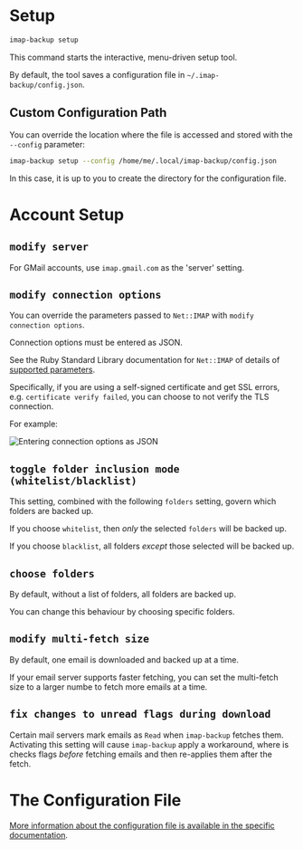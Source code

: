 <!--
# @title command: 'setup'
-->
# Setup

```sh
imap-backup setup
```

This command starts the interactive, menu-driven setup tool.

By default, the tool saves a configuration file in `~/.imap-backup/config.json`.

## Custom Configuration Path

You can override the location where the file is accessed and stored with the `--config` parameter:

```sh
imap-backup setup --config /home/me/.local/imap-backup/config.json
```

In this case, it is up to you to create the directory for the configuration file.

# Account Setup

## `modify server`

For GMail accounts, use `imap.gmail.com` as the 'server' setting.

## `modify connection options`

You can override the parameters passed to `Net::IMAP` with `modify connection options`.

Connection options must be entered as JSON.

See the Ruby Standard Library documentation for `Net::IMAP` of details of
[supported parameters](https://ruby-doc.org/stdlib-3.1.2/libdoc/net-imap/rdoc/Net/IMAP.html#method-c-new).

Specifically, if you are using a self-signed certificate and get SSL errors, e.g.
`certificate verify failed`, you can choose to not verify the TLS connection.

For example:

![Entering connection options as JSON](../images/entering-connection-options-as-json.png "Entering connection options as JSON")

## `toggle folder inclusion mode (whitelist/blacklist)`

This setting, combined with the following `folders` setting,
govern which folders are backed up.

If you choose `whitelist`, then *only* the selected `folders`
will be backed up.

If you choose `blacklist`, all folders *except* those selected
will be backed up.

## `choose folders`

By default, without a list of folders, all folders are backed up.

You can change this behaviour by choosing specific folders.

## `modify multi-fetch size`

By default, one email is downloaded and backed up at a time.

If your email server supports faster fetching,
you can set the multi-fetch size to a larger numbe
to fetch more emails at a time.

## `fix changes to unread flags during download`

Certain mail servers mark emails as `Read` when `imap-backup` fetches
them. Activating this setting will cause `imap-backup`
apply a workaround, where is checks flags *before* fetching
emails and then re-applies them after the fetch.

# The Configuration File

[More information about the configuration file is available in the specific documentation](../files/config.md).
